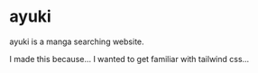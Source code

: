 # ayuki
ayuki is a manga searching website.


I made this because... I wanted to get familiar with tailwind css...

